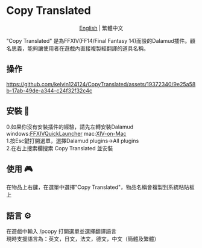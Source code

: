 # Copy Translated
<div align="center">

[English](README.md) | 繁體中文

</div>

"Copy Translated" 是為FFXIV(FF14/Final Fantasy 14)而設的Dalamud插件。顧名思義，能夠讓使用者在遊戲內直接複製經翻譯的道具名稱。  

## 操作
https://github.com/kelvin124124/CopyTranslated/assets/19372340/9e25a58b-17ab-49de-a344-c24f32f32c4c  

## 安裝 🔧
0.如果你沒有安裝插件的經驗，請先左轉安裝Dalamud windows:[FFXIVQuickLauncher](https://github.com/goatcorp/FFXIVQuickLauncher)
mac:[XIV-on-Mac](https://github.com/marzent/XIV-on-Mac)  
1.按Esc鍵打開選單，選擇Dalamud plugins->All plugins  
2.在右上搜索欄搜索 Copy Translated 並安裝  

## 使用 🎮
在物品上右鍵，在選單中選擇"Copy Translated"，物品名稱會複製到系統粘貼板上  

## 語言 ⚙️
在遊戲中輸入 /pcopy 打開選單並選擇翻譯語言  
現時支援語言為：英文，日文，法文，德文，中文（簡體及繁體）  


